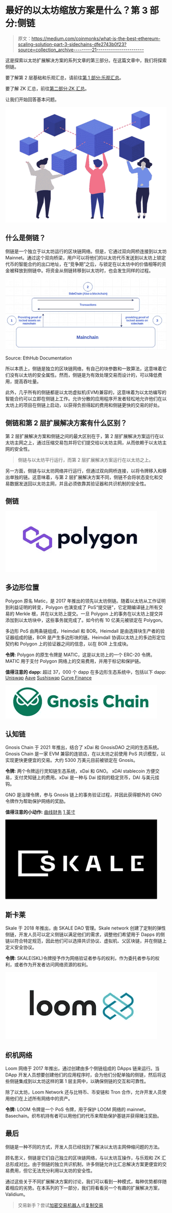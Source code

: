 # 最好的以太坊缩放方案是什么？第 3 部分:侧链

> 原文：<https://medium.com/coinmonks/what-is-the-best-ethereum-scaling-solution-part-3-sidechains-dfe2743b0f23?source=collection_archive---------21----------------------->

这是探索以太坊扩展解决方案的系列文章的第三部分。在这篇文章中，我们将探索侧链。

要了解第 2 层基础和乐观汇总，请前往[第 1 部分:乐观汇总](/@thisisjaelee/what-is-the-best-ethereum-scaling-solution-part-1-optimistic-rollups-6f18868ac0bb)。

要了解 ZK 汇总，前往[第二部分:ZK 汇总](/coinmonks/what-is-the-best-ethereum-scaling-solution-part-2-zk-rollups-e673f014789c)。

让我们开始回答基本问题。

![](img/825c395b38d63ff1ce3d3a314d12efb2.png)

## 什么是侧链？

侧链是一个独立于以太坊运行的区块链网络。但是，它通过双向网桥连接到以太坊 Mainnet。通过这个双向桥梁，用户可以将他们的以太坊代币发送到以太坊上锁定代币的智能合约的出口地址，在“竞争期”之后，与锁定在以太坊中的价值相等的资金被释放到侧链中。将资金从侧链转移到以太坊时，也会发生同样的过程。

![](img/522fbc9fc78a9aea7f99f876e02f268a.png)

Source: EthHub Documentation

所以本质上，侧链是独立的区块链网络，有自己的块参数和一致算法，这意味着它们没有以太坊的安全属性。然而，侧链是为有效处理交易而设计的，可以降低费用，提高吞吐量。

此外，几乎所有的侧链都是以太坊虚拟机(EVM)兼容的，这意味着为以太坊编写的智能合约可以立即在侧链上工作。允许分散的应用程序开发者轻松地允许他们在以太坊上的项目在侧链上启动，以获得负担得起的费用和侧链更快的交易的好处。

## 侧链和第 2 层扩展解决方案有什么区别？

第 2 层扩展解决方案和侧链之间的最大区别在于，第 2 层扩展解决方案运行在以太坊主网之上，通过压缩交易包并将它们提交给以太坊主网，从而依赖于以太坊主网的安全性。

> 侧链与以太坊平行运行，而第 2 层扩展解决方案运行在以太坊之上。

另一方面，侧链与以太坊网络并行运行，但通过双向网桥连接，以将令牌移入和移出单独的链。这意味着，与第 2 层扩展解决方案不同，侧链不会将状态变化和交易数据发送回以太坊主网，并且必须依靠其验证器和共识机制的安全性。

## 侧链

![](img/f438ccdd94af7ee436bd0e0fcf4f8427.png)

## 多边形位置

Polygon 原名 Matic，是 2017 年推出的领先以太坊侧链。随着以太坊从工作证明到利益证明的转变，Polygon 也演变成了 PoS“提交链”，它定期编译链上所有交易的 Merkle 根，并在以太坊上提交。一旦 Polygon 上的事务在以太坊上提交并添加到以太坊块中，这些事务就完成了。如今约有 10 亿美元被锁定在 Polygon。

多边形 PoS 由两条链组成，Heimdall 和 BOR。Heimdall 是由选择块生产者的验证器组成的链，BOR 是产生多边形块的链。Heimdall 协调以太坊上的多边形定位契约和 Polygon 上的验证器之间的信息，以在 BOR 上生成块。

**令牌:** Polygon 的原生令牌是 MATIC，这是以太坊上的一个 ERC-20 令牌。MATIC 用于支付 Polygon 网络上的交易费用，并用于标记和保护链。

**值得注意的 dapp:** 超过 37，000 个 dapp 在多边形生态系统中，包括以下 dapp:
[Uniswap](https://app.uniswap.org/#/swap)
[Aave](https://app.aave.com/?marketName=proto_polygon_v3)
[Sushiswap](https://app.sushi.com/swap?inputCurrency=ETH&outputCurrency=0x6B3595068778DD592e39A122f4f5a5cF09C90fE2)
[Curve Finance](https://curve.fi/)

![](img/14637da724b908f50d70523763cb46bf.png)

## 认知链

Gnosis Chain 于 2021 年推出，结合了 xDai 和 GnosisDAO 之间的生态系统。Gnosis Chain 是一家 EVM 兼容的连锁店，在以太坊之前使用 PoS 共识模型，以实现更快更便宜的交易。大约 5300 万美元目前被锁定在 Gnosis。

**令牌:** 两个令牌运行灵知链生态系统，xDai 和 GNO。
xDAI stablecoin 方便交易，支付灵知链上的费用。xDai 是一种与 Dai 挂钩的稳定货币，DAI 与美元挂钩。

GNO 是治理令牌，参与 Gnosis 链上的事务验证过程，并因此获得额外的 GNO 令牌作为帮助保护网络的奖励。

**值得注意的小动作:** [曲线财务](https://curve.fi/#/gnosis/swap) [1 英寸](https://app.1inch.io/#/100/unified/swap/xDAI/USDT)

![](img/31815f32bc754ed1371aa7b5daf1e693.png)

## 斯卡莱

Skale 于 2018 年推出，由 SKALE DAO 管理。Skale network 创建了定制的弹性侧链，开发人员可以定义侧链以满足他们的需求，调整他们希望用于 Dapps 的侧链以符合特定规范，因此他们可以选择共识协议、虚拟机、父区块链，并在侧链上定义安全协议。

**令牌:** SKALE(SKL)令牌授予作为网络验证者参与的权利，作为委托者参与的权利，或者作为开发者访问网络资源的权利。

![](img/c7a7811ef740bba2e602db944d4cc65c.png)

## 织机网络

Loom 网络于 2017 年推出，通过创建由多个侧链组成的 DApps 链来运行。当 DApp 开发人员想要创建他们的应用程序时，会为他们分配单独的侧链，然后将这些侧链集成到以太坊这样的第 1 层主网中，以确保侧链的交互和可靠性。

除了以太坊，Loom Network 还与比特币、币安链和 Tron 合作，允许开发人员使用他们在上述所有网络中的资产。

**令牌:** LOOM 令牌是一个 PoS 令牌，用于保护 LOOM 网络的 mainnet，Basechain。织布机持有者可以用他们的代币来帮助保护基链并获得赌注奖励。

## 最后

侧链是一种不同的方式，开发人员已经找到了解决以太坊主网伸缩问题的方法。

顾名思义，侧链是它们自己独立的区块链网络，与以太坊互操作，与乐观和 ZK 汇总形成对比。由于侧链的独立共识机制，许多侧链允许比汇总解决方案更便宜的交易费用，但它无法充分利用以太坊的安全性。

通过这些关于不同扩展解决方案的讨论，我们可以看到一种模式，每种优势都伴随着相应的劣势。在本系列的下一部分，我们将看看另一个有趣的扩展解决方案，Validium。

> 交易新手？尝试[加密交易机器人](/coinmonks/crypto-trading-bot-c2ffce8acb2a)或[复制交易](/coinmonks/top-10-crypto-copy-trading-platforms-for-beginners-d0c37c7d698c)